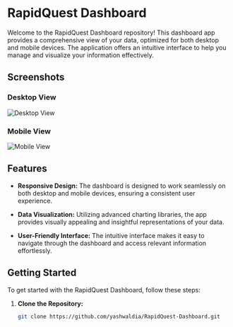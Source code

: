 # RapidQuest Dashboard

Welcome to the RapidQuest Dashboard repository! This dashboard app provides a comprehensive view of your data, optimized for both desktop and mobile devices. The application offers an intuitive interface to help you manage and visualize your information effectively.

## Screenshots

### Desktop View
![Desktop View](https://github.com/yashwaldia/RapidQuest-Dashboard/assets/115491299/2afce1dc-4cc7-45a3-ad0f-6adda5dbfa26)

### Mobile View
![Mobile View](https://github.com/yashwaldia/RapidQuest-Dashboard/assets/115491299/4416494c-c5d6-4a63-9449-af5d670771a1)

## Features

- **Responsive Design:** The dashboard is designed to work seamlessly on both desktop and mobile devices, ensuring a consistent user experience.
  
- **Data Visualization:** Utilizing advanced charting libraries, the app provides visually appealing and insightful representations of your data.

- **User-Friendly Interface:** The intuitive interface makes it easy to navigate through the dashboard and access relevant information effortlessly.

## Getting Started

To get started with the RapidQuest Dashboard, follow these steps:

1. **Clone the Repository:**
   ```bash
   git clone https://github.com/yashwaldia/RapidQuest-Dashboard.git
